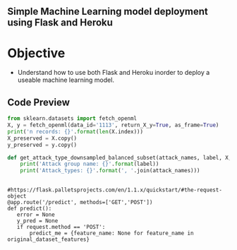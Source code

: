 ## Simple Machine Learning model deployment using Flask and Heroku

# Objective
* Understand how to use both Flask and Heroku inorder to deploy a useable machine learning model.

## Code Preview

``` python
from sklearn.datasets import fetch_openml
X, y = fetch_openml(data_id='1113', return_X_y=True, as_frame=True)
print('n records: {}'.format(len(X.index)))
X_preserved = X.copy()
y_preserved = y.copy()

def get_attack_type_downsampled_balanced_subset(attack_names, label, X, y):
    print('Attack group name: {}'.format(label))
    print('Attack_types: {}'.format(', '.join(attack_names)))
 
 ```
 
 ``` pytyhon
 #https://flask.palletsprojects.com/en/1.1.x/quickstart/#the-request-object
@app.route('/predict', methods=['GET','POST'])
def predict():
    error = None
    y_pred = None
    if request.method == 'POST':
        predict_me = {feature_name: None for feature_name in original_dataset_features}
```
